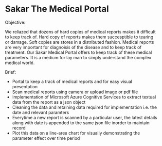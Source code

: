 
# Sakar The Medical Portal

Objective:

We reliazed that dozens of hard copies of medical reports makes it difficult to keep track of. Hard copy of reports makes them succesptible to tearing or damage. Soft copies are stores in a 
distributed fashion. Medical reports are very important for diagnoisis of the disease and to keep track of treatment. Our Sakar Medical Portal offers to keep track of these medical 
parameters. It is a medium for lay man to simply understand the complex medical world.

Brief:
- Portal to keep a track of medical reports and for easy visual presentation
- Scan medical reports using camera or upload image or pdf file
- Implementation of Microsoft Azure Cognitive Services to extract textual data from the report as a json object
- Cleaning the data and retaining data required for implementation i.e. the date and relevant paramters
- Everytime a new report is scanned by a particular user, the latest details along with date is appended to the same json file inorder to maintain record
- Plot this data on a line-area chart for visually demonstrating the parameter effect over time period
